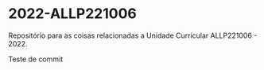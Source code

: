# 2022-ALLP221006
Repositório para as coisas relacionadas a Unidade Curricular ALLP221006 - 2022.

Teste de commit
